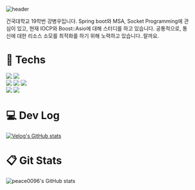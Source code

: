 ![header](https://capsule-render.vercel.app/api?type=waving&color=auto&height=200&section=header&text=KBW%20Repo!&fontSize=60&rotate=10&&fontAlign=70&fontAlignY=20)

건국대학교 19학번 강병우입니다.
Spring boot와 MSA, Socket Programming에 관심이 있고, 현재 IOCP와 Boost::Asio에 대해 스터디를 하고 있습니다.
공통적으로, 통신에 대한 리소스 소모를 최적화를 하기 위해 노력하고 있습니다..랄까요.

<div align=left><h1> 📗 Techs </h1></div>
<div align=left>
  <img src="https://img.shields.io/badge/JAVA-007396?style=for-the-badge&logo=java&logoColor=white">
  <img src="https://img.shields.io/badge/C++-00599C?style=flat-square&logo=cplusplus&logoColor=white"/>
 
  <br>
  
  <img src="https://img.shields.io/badge/springboot-6DB33F?style=for-the-badge&logo=Spring-Boot&logoColor=white">
  <img src="https://img.shields.io/badge/MySQL-4479A1?style=for-the-badge&logo=MySQL&logoColor=white">
  <img src="https://img.shields.io/badge/docker-2496ED?style=for-the-badge&logo=Docker&logoColor=white">

  <br>
  
  <img src="https://img.shields.io/badge/Github-181717?style=for-the-badge&logo=github&logoColor=white">
  <img src="https://img.shields.io/badge/GithubActions-2088FF?style=for-the-badge&logo=githubactions&logoColor=white">
  
</div> 
<div align=left><h1> 💻 Dev Log </h1></div>

<div align=left>
  
[![Velog's GitHub stats](https://velog-readme-stats.vercel.app/api?name=kbw0226)](https://github.com/eungyeole/velog-readme-stats)

</div>

<div align=left><h1> 📋 Git Stats </h1></div>

![peace0096's GitHub stats](https://github-readme-stats.vercel.app/api?username=peace0096&show_icons=true&theme=radical)


